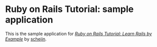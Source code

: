 # Ruby on Rails Tutorial: sample application

This is the sample application for
[*Ruby on Rails Tutorial: Learn Rails by Example*](http://railstutorial.org/)
by [schejin](https://github.com/schejin/sample).
